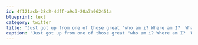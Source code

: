 ```yaml
---
id: 4f121acb-28c2-4dff-a9c3-20a7a062451a
blueprint: text
category: twitter
title: 'Just got up from one of those great "who am i? Where am I?  What day is it?"-type naps'
caption: 'Just got up from one of those great "who am i? Where am I?  What day is it?"-type naps'
---
```

